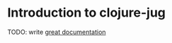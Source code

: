 # Introduction to clojure-jug

TODO: write [great documentation](http://jacobian.org/writing/what-to-write/)
